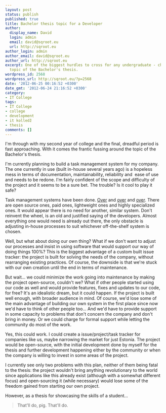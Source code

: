 ```yaml
---
layout: post
status: publish
published: true
title: Bachelor thesis topic for a Developer
author:
  display_name: David
  login: admin
  email: david@sqroot.eu
  url: http://sqroot.eu
author_login: admin
author_email: david@sqroot.eu
author_url: http://sqroot.eu
excerpt: One of the biggest hurdles to cross for any undergraduate - choosing the
  topic of the Bachelor's thesis.
wordpress_id: 2568
wordpress_url: http://sqroot.eu/?p=2568
date: '2012-06-25 00:16:52 +0300'
date_gmt: '2012-06-24 21:16:52 +0300'
category:
- IT College
tags:
- IT College
- college
- development
- it kolledž
- thesis
comments: []
---
```


I'm through with my second year of college and the final, dreadful period is fast approaching. With it comes the frantic fussing around the topic of the Bachelor's thesis.


I'm currently planning to build a task management system for my company. The one currently in use (built in-house several years ago) is a hopeless mess in terms of documentation, maintainability, reliability and  ease of use and needs to be redone. I'm fairly confident of the scope and difficulty of the project and it seems to be a sure bet. The trouble? Is it cool to play it safe?


Task management systems have been done. <a href="http://www.atlassian.com/software/jira/overview">Over</a> and <a href="http://www.redmine.org/">over</a> and <a href="http://www.jetbrains.com/youtrack/">over</a>. There are open source ones, paid ones, lightweight ones and highly specialized ones. It would appear there is no need for another, similar system. Don't reinvent the wheel, is an old and justified saying of the developers. Almost everything one would need is already out there, the only obstacle is adjusting in-house processes to suit whichever off-the-shelf system is chosen.


Well, but what about doing our own thing? What if we don't want to adjust our processes and insist in using software that would support our way of doing things 100%? This is the biggest advantage of a custom built issue tracker: the project is built for solving the needs of the company, without rearranging existing practices. Of course, the downside is that we're stuck with our own creation until the end in terms of maintenance.


But wait... we could minimize the work going into maintenance by making the project open-source, couldn't we? What if other people started using our code as well and would provide features, fixes and updates to our code, for free? It's an idealistic dream, but it could happen. If the project is built well enough, with broader audience in mind. Of course, we'd lose some of the main advantage of building our own system in the first place since now we'd have to think of other people too... And we'd have to provide support in some capacity to problems that don't concern the company and don't bring in money. Or we could charge for formal support while letting the community do most of the work.


Yes, this could work. I could create a issue/project/task tracker for companies like us, maybe narrowing the market for just Estonia. The project would be open-source, with the initial development done by myself for the thesis and further development happening either by the community or when the company is willing to invest in some areas of the project.


I currently see only two problems with this plan, neither of them being fatal to the thesis: the project wouldn't bring anything revolutionary to the world since applications like this already exist (although with a somewhat different focus) and open-sourcing it (while necessary) would lose some of the freedom gained from starting our own project.


However, as a thesis for showcasing the skills of a student...

<blockquote>
That'll do, pig. That'll do.
</blockquote>
